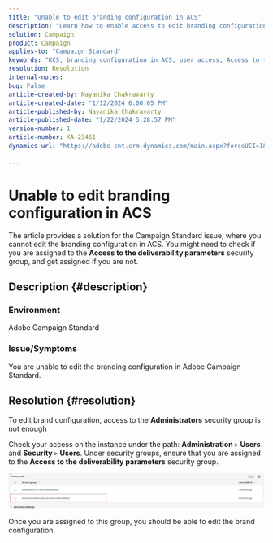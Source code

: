 ```yaml
---
title: "Unable to edit branding configuration in ACS"
description: "Learn how to enable access to edit branding configuration in ACS. Check if you are added to the 'Access to the deliverability parameters' security group."
solution: Campaign
product: Campaign
applies-to: "Campaign Standard"
keywords: "KCS, branding configuration in ACS, user access, Access to the deliverability parameter, campaign standard"
resolution: Resolution
internal-notes: 
bug: False
article-created-by: Nayanika Chakravarty
article-created-date: "1/12/2024 6:00:05 PM"
article-published-by: Nayanika Chakravarty
article-published-date: "1/22/2024 5:28:57 PM"
version-number: 1
article-number: KA-23461
dynamics-url: "https://adobe-ent.crm.dynamics.com/main.aspx?forceUCI=1&pagetype=entityrecord&etn=knowledgearticle&id=ea64f666-74b1-ee11-a569-6045bd006a22"

---
```

# Unable to edit branding configuration in ACS


The article provides a solution for the Campaign Standard issue, where you cannot edit the branding configuration in ACS. You might need to check if you are assigned to the <b>Access to the deliverability parameters</b> security group, and get assigned if you are not.

## Description {#description}


### Environment

Adobe Campaign Standard

### Issue/Symptoms

You are unable to edit the branding configuration in Adobe Campaign Standard.


## Resolution {#resolution}


To edit brand configuration, access to the <b>Administrators</b> security group is not enough

Check your access on the instance under the path: <b>Administration </b>`>`  <b>Users</b> and <b>Security </b>`>`  <b>Users</b>. Under security groups, ensure that you are assigned to the <b>Access to the deliverability parameters</b> security group.

![](assets/f7846f6e-31b9-ee11-a569-6045bd006704.png)

Once you are assigned to this group, you should be able to edit the brand configuration.




